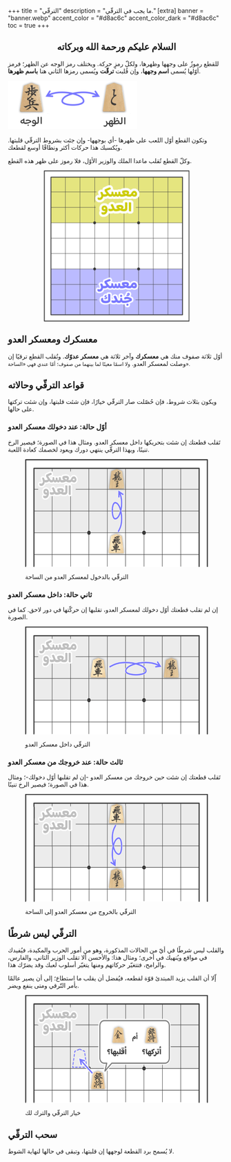 +++
title = "الترقّي"
description = "ما يجب في الترقّي."
[extra]
banner = "banner.webp"
accent_color = "#d8ac6c"
accent_color_dark = "#d8ac6c"
toc = true
+++

<h2 style="text-align:center">السلام عليكم ورحمة الله وبركاته</h2>

للقطع رموزٌ على وجهها وظهرها، ولكلّ رمزٍ حركة. ويختلف رمز الوجه عن الظهر؛ فرمز أوّلها يُسمى **اسم وجهها**، وإن قُلبت **ترقّت** ويُسمى رمزها الثاني هنا **باسم ظهرها**.

![الوجه والظهر.](rule21-300x112.png)

وتكون القطع أوّل اللعب على ظهرها -أي بوجهها- وإن جئت بشروط الترقّي قلبتها. ويُكسبك هذا حركات أكثر ونطاقًا أوسع لقطعك.

وكلّ القطع تُقلب ماعدا الملك والوزير الأوّل، فلا رموز على ظهر هذه القطع.

<p><img style="display: block; margin-left: auto; margin-right: auto;" src="rule09-768x796.png" alt="المعسكر" width="auto" height="350" /></p>

## معسكرك ومعسكر العدو

أوّل ثلاثة صفوف منك هي **معسكرك** وآخر ثلاثة هي **معسكر عدوّك**. وتُقلب القطع ترقيًا إن وصلت لمعسكر العدو. <small>ولا اسمًا معينًا لما بينهما من صفوف؛ أمّا عندي فهي «الساحة».</small>

## قواعد الترقّي وحالاته

ويكون بثلاث شروط، فإن حُصّلت صار الترقّي خيارًا، فإن شئت قلبتها، وإن شئت تركتها على حالها.

### أوّل حالة: عند دخولك معسكر العدو

تَقلب قطعتك إن شئت بتحريكها داخل معسكر العدو. ومثال هذا في الصورة؛ فيصير الرخ تنينًا، وبهذا الترقّي ينتهي دورك ويعود لخصمك كعادة اللعبة.

<figure>

<p><img style="display: block; margin-left: auto; margin-right: auto;" src="rule24-1-768x403.png" alt="معسكر العدو" width="auto" height="250" /></p>
  <figcaption>الترقّي بالدخول لمعسكر العدو من الساحة</figcaption>
</figure>

### ثاني حالة: داخل معسكر العدو

إن لم تقلب قطعتك أوّل دخولك لمعسكر العدو، تقلبها إن حركّتها في دور لاحق. كما في الصورة.

<figure>

<p><img style="display: block; margin-left: auto; margin-right: auto;" src="rule25-1-768x404.png" alt="معسكر العدو" width="auto" height="250" /></p>
  <figcaption>الترقّي داخل معسكر العدو</figcaption>
</figure>

### ثالث حالة: عند خروجك من معسكر العدو

تَقلب قطعتك إن شئت حين خروجك من معسكر العدو -إن لم تقلبها أوّل دخولك-؛ ومثال هذا في الصورة؛ فيصير الرخ تنينًا.

<figure>

<p><img style="display: block; margin-left: auto; margin-right: auto;" src="rule26-1-768x404.png" alt="معسكر العدو" width="auto" height="250" /></p>
  <figcaption>الترقّي بالخروج من معسكر العدو إلى الساحة</figcaption>
</figure>

## الترقّي ليس شرطًا

والقلب ليس شرطًا في أيّ من الحالات المذكورة، وهو من أمور الحرب والمكيدة، فيُفيدك في مواقع ويُنهيك في أخرى؛ ومثال هذا: والأحسن ألا تقلب الوزير الثاني، والفارس، والرامح، فتتغيّر حركاتهم ومنها يتغيّر أسلوب لعبك وقد يضرّك هذا.

إّلا أن القلب يزيد المبتدئ قوّة لقطعه، فيُفضل أن يقلب ما استطاع؛ إلى أن يصير عالمًا بأمر التّرقي ومتى ينفع ويضر.

<figure>

<p><img style="display: block; margin-left: auto; margin-right: auto;" src="rule68-768x403.png" alt="معسكر العدو" width="auto" height="250" /></p>
  <figcaption>خيار الترقّي والترك لك</figcaption>
</figure>

## سحب الترقّي

لا يُسمح برد القطعة لوجهها إن قلبتها، وتبقى في حالها لنهاية الشوط.